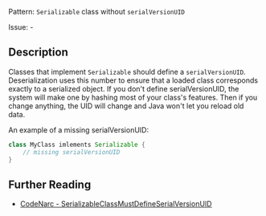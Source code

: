 Pattern: `Serializable` class without `serialVersionUID`

Issue: -

## Description

Classes that implement `Serializable` should define a `serialVersionUID`. Deserialization uses this number to ensure that a loaded class corresponds exactly to a serialized object. If you don't define serialVersionUID, the system will make one by hashing most of your class's features. Then if you change anything, the UID will change and Java won't let you reload old data.

An example of a missing serialVersionUID:

``` groovy
class MyClass imlements Serializable {
    // missing serialVersionUID
}
```

## Further Reading

* [CodeNarc - SerializableClassMustDefineSerialVersionUID](http://codenarc.sourceforge.net/codenarc-rules-serialization.html#SerializableClassMustDefineSerialVersionUID)